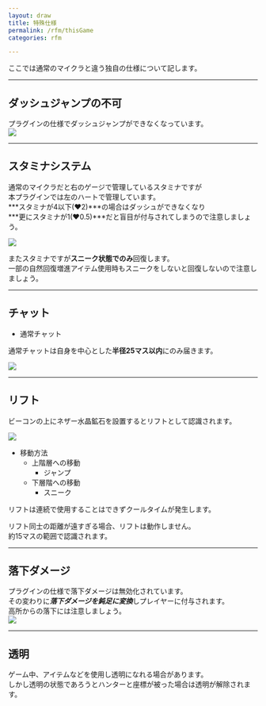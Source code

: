 ```yaml
---
layout: draw
title: 特殊仕様
permalink: /rfm/thisGame
categories: rfm

---
```


ここでは通常のマイクラと違う独自の仕様について記します。<br>

---------------------------------------
## ダッシュジャンプの不可

プラグインの仕様でダッシュジャンプができなくなっています。<br>
<a><img src="https://web.njj12.net/public/images/rfm/dashj.png"></a><br>

---------------------------------------
## スタミナシステム

通常のマイクラだと右のゲージで管理しているスタミナですが<br>
本プラグインでは左のハートで管理しています。<br>
***スタミナが4以下(♥2)***の場合はダッシュができなくなり<br>
***更にスタミナが1(♥0.5)***だと盲目が付与されてしまうので注意しましょう。<br>

<a><img src="https://web.njj12.net/public/images/rfm/hp.png"></a><br>

またスタミナですが**スニーク状態でのみ**回復します。<br>
一部の自然回復増進アイテム使用時もスニークをしないと回復しないので注意しましょう。<br>

---------------------------------------
## チャット

+ 通常チャット  

通常チャットは自身を中心とした**半径25マス以内**にのみ届きます。<br>

<a><img src="https://web.njj12.net/public/images/rfm/chat2.png"></a><br>


------------------------------------------
## リフト  
  
ビーコンの上にネザー水晶鉱石を設置するとリフトとして認識されます。  

<a><img src="http://web.njj12.net/public/images/lift2.png"></a><br>


+ 移動方法
  + 上階層への移動
    + ジャンプ
  + 下層階への移動
    + スニーク

リフトは連続で使用することはできずクールタイムが発生します。

リフト同士の距離が遠すぎる場合、リフトは動作しません。  
約15マスの範囲で認識されます。

------------------------------------------
## 落下ダメージ  

プラグインの仕様で落下ダメージは無効化されています。<br>
その変わりに***落下ダメージを鈍足に変換***しプレイヤーに付与されます。<br>
高所からの落下には注意しましょう。<br>
<a><img src="http://web.njj12.net/public/images/rfm/slow.png"></a><br>  

------------------------------------------
## 透明    

ゲーム中、アイテムなどを使用し透明になれる場合があります。  
しかし透明の状態であろうとハンターと座標が被った場合は透明が解除されます。  







  
